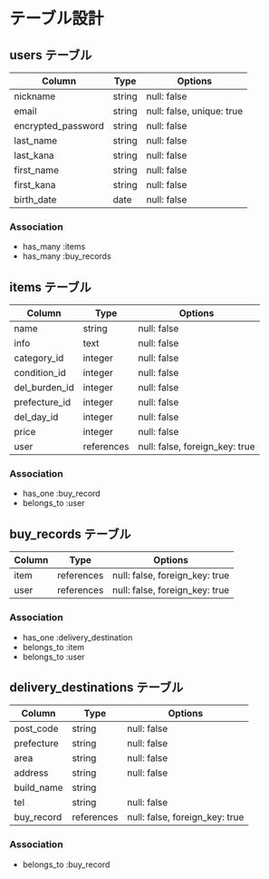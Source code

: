 # テーブル設計

## users テーブル

| Column              | Type    | Options                   |
| ------------------- | ------- | ------------------------- |
| nickname            | string  | null: false               |
| email               | string  | null: false, unique: true |
| encrypted_password  | string  | null: false               |
| last_name           | string  | null: false               |
| last_kana           | string  | null: false               |
| first_name          | string  | null: false               |
| first_kana          | string  | null: false               |
| birth_date          | date    | null: false               |

### Association

- has_many :items
- has_many :buy_records

## items テーブル

| Column        | Type       | Options                        |
| ------------- | ---------- | ------------------------------ |
| name          | string     | null: false                    |
| info          | text       | null: false                    |
| category_id   | integer    | null: false                    |
| condition_id  | integer    | null: false                    |
| del_burden_id | integer    | null: false                    |
| prefecture_id | integer    | null: false                    |
| del_day_id    | integer    | null: false                    |
| price         | integer    | null: false                    |
| user          | references | null: false, foreign_key: true |

### Association

- has_one :buy_record
- belongs_to :user

## buy_records テーブル

| Column               | Type       | Options                        |
| -------------------- | ---------- | ------------------------------ |
| item                 | references | null: false, foreign_key: true |
| user                 | references | null: false, foreign_key: true |

### Association

- has_one :delivery_destination
- belongs_to :item
- belongs_to :user

## delivery_destinations テーブル

| Column               | Type       | Options                        |
| -------------------- | ---------- | ------------------------------ |
| post_code            | string     | null: false                    |
| prefecture           | string     | null: false                    |
| area                 | string     | null: false                    |
| address              | string     | null: false                    |
| build_name           | string     |                                |
| tel                  | string     | null: false                    |
| buy_record           | references | null: false, foreign_key: true |

### Association

- belongs_to :buy_record